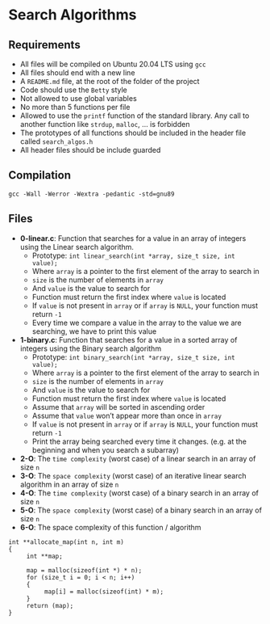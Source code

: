 # **Search Algorithms**

## **Requirements**
* All files will be compiled on Ubuntu 20.04 LTS using `gcc`
* All files should end with a new line
* A `README.md` file, at the root of the folder of the project
* Code should use the `Betty` style
* Not allowed to use global variables
* No more than 5 functions per file
* Allowed to use the `printf` function of the standard library. Any call to another function like `strdup`, `malloc`, … is forbidden
* The prototypes of all functions should be included in the header file called `search_algos.h`
* All header files should be include guarded

## Compilation
```gcc -Wall -Werror -Wextra -pedantic -std=gnu89```


## **Files**
* **0-linear.c**:
Function that searches for a value in an array of integers using the Linear search algorithm.
     - Prototype: `int linear_search(int *array, size_t size, int value);`
     - Where `array` is a pointer to the first element of the array to search in
     - `size` is the number of elements in `array`
     - And `value` is the value to search for
     - Function must return the first index where `value` is located
     - If `value` is not present in `array` or if `array` is `NULL`, your function must return `-1`
     - Every time we compare a value in the array to the value we are searching, we have to print this value
* **1-binary.c**:
Function that searches for a value in a sorted array of integers using the Binary search algorithm
     - Prototype: `int binary_search(int *array, size_t size, int value);`
     - Where `array` is a pointer to the first element of the array to search in
     - `size` is the number of elements in `array`
     - And `value` is the value to search for
     - Function must return the first index where `value` is located
     - Assume that `array` will be sorted in ascending order
     - Assume that `value` won’t appear more than once in `array`
     - If `value` is not present in `array` or if `array` is `NULL`, your function must return `-1`
     - Print the array being searched every time it changes. (e.g. at the beginning and when you search a subarray)
* **2-O**:
The `time complexity` (worst case) of a linear search in an array of size `n`
* **3-O**:
The `space complexity` (worst case) of an iterative linear search algorithm in an array of size `n`
* **4-O**:
The `time complexity` (worst case) of a binary search in an array of size `n`
* **5-O**:
The `space complexity` (worst case) of a binary search in an array of size `n`
* **6-O**:
The space complexity of this function / algorithm
```
int **allocate_map(int n, int m)
{
     int **map;

     map = malloc(sizeof(int *) * n);
     for (size_t i = 0; i < n; i++)
     {
          map[i] = malloc(sizeof(int) * m);
     }
     return (map);
}
```


